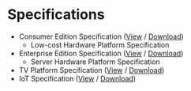 # Specifications

- Consumer Edition Specification ([View](https://github.com/96boards/documentation/blob/master/Specifications/96Boards-CE-Specification.pdf) / [Download](https://github.com/96boards/documentation/raw/master/Specifications/96Boards-CE-Specification.pdf))
   - Low-cost Hardware Platform Specification
- Enterprise Edition Specification ([View](https://github.com/96boards/documentation/blob/master/Specifications/96Boards-EE-Specification.pdf) / [Download](https://github.com/96boards/documentation/raw/master/Specifications/96Boards-EE-Specification.pdf))
   - Server Hardware Platform Specification
- TV Platform Specification ([View](https://github.com/96boards/documentation/blob/master/Specifications/96Boards-EE-TV-Platform-Specification.pdf) / [Download](https://github.com/96boards/documentation/raw/master/Specifications/96Boards-EE-TV-Platform-Specification.pdf))
- IoT Specification ([View](https://github.com/96boards/documentation/blob/master/Specifications/96Boards-IE-Specification.pdf) / [Download](https://github.com/96boards/documentation/raw/master/Specifications/96Boards-IE-Specification.pdf))

